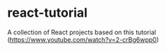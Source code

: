 # react-tutorial
A collection of React projects based on this tutorial (https://www.youtube.com/watch?v=2-crBg6wpp0)
